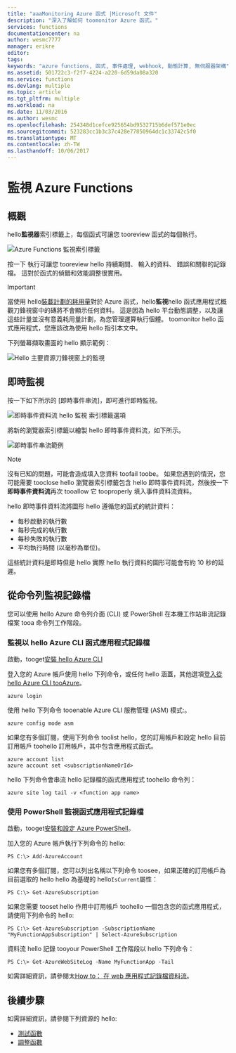 ```yaml
---
title: "aaaMonitoring Azure 函式 |Microsoft 文件"
description: "深入了解如何 toomonitor Azure 函式。"
services: functions
documentationcenter: na
author: wesmc7777
manager: erikre
editor: 
tags: 
keywords: "azure functions, 函式, 事件處理, webhook, 動態計算, 無伺服器架構"
ms.assetid: 501722c3-f2f7-4224-a220-6d59da08a320
ms.service: functions
ms.devlang: multiple
ms.topic: article
ms.tgt_pltfrm: multiple
ms.workload: na
ms.date: 11/03/2016
ms.author: wesmc
ms.openlocfilehash: 254348d1cefce925654bd9532715b6def571e0ec
ms.sourcegitcommit: 523283cc1b3c37c428e77850964dc1c33742c5f0
ms.translationtype: MT
ms.contentlocale: zh-TW
ms.lasthandoff: 10/06/2017
---
```

# <a name="monitoring-azure-functions"></a>監視 Azure Functions

## <a name="overview"></a>概觀 


hello**監視器**索引標籤上，每個函式可讓您 tooreview 函式的每個執行。

![Azure Functions 監視索引標籤](./media/functions-monitoring/monitor-tab.png) 

按一下 執行可讓您 tooreview hello 持續期間、 輸入的資料、 錯誤和關聯的記錄檔。 這對於函式的偵錯和效能調整很實用。


> [!IMPORTANT]
> 當使用 hello[裝載計劃的耗用量](functions-overview.md#pricing)對於 Azure 函式，hello**監視**hello 函式應用程式概觀刀鋒視窗中的磚將不會顯示任何資料。 這是因為 hello 平台動態調整，以及讓這些計量並沒有意義耗用量計劃，為您管理運算執行個體。 toomonitor hello 函式應用程式，您應該改為使用 hello 指引本文中。
> 
> 下列螢幕擷取畫面的 hello 顯示範例：
> 
> ![Hello 主要資源刀鋒視窗上的監視](./media/functions-monitoring/app-service-overview-monitoring.png)



## <a name="real-time-monitoring"></a>即時監視

按一下如下所示的 [即時事件串流]，即可進行即時監視。 

![即時事件資料流 hello 監視 索引標籤選項](./media/functions-monitoring/monitor-tab-live-event-stream.png)

將新的瀏覽器索引標籤以繪製 hello 即時事件資料流，如下所示。 

![即時事件串流範例](./media/functions-monitoring/live-event-stream.png)


> [!NOTE]
> 沒有已知的問題，可能會造成填入您資料 toofail toobe。 如果您遇到的情況，您可能需要 tooclose hello 瀏覽器索引標籤包含 hello 即時事件資料流，然後按一下**即時事件資料流**再次 tooallow 它 tooproperly 填入事件資料流資料。 

hello 即時事件資料流將圖形 hello 遵循您的函式的統計資料：

* 每秒啟動的執行數
* 每秒完成的執行數
* 每秒失敗的執行數
* 平均執行時間 (以毫秒為單位)。

這些統計資料是即時但是 hello 實際 hello 執行資料的圖形可能會有約 10 秒的延遲。






## <a name="monitoring-log-files-from-a-command-line"></a>從命令列監視記錄檔


您可以使用 hello Azure 命令列介面 (CLI) 或 PowerShell 在本機工作站串流記錄檔案 tooa 命令列工作階段。

### <a name="monitoring-function-app-log-files-with-hello-azure-cli"></a>監視以 hello Azure CLI 函式應用程式記錄檔

啟動，tooget[安裝 hello Azure CLI](../cli-install-nodejs.md)

登入您的 Azure 帳戶使用 hello 下列命令，或任何 hello 涵蓋，其他選項[登入從 hello Azure CLI tooAzure](../xplat-cli-connect.md)。

    azure login

使用 hello 下列命令 tooenable Azure CLI 服務管理 (ASM) 模式:。

    azure config mode asm

如果您有多個訂閱，使用下列命令 toolist hello，您的訂用帳戶和設定 hello 目前訂用帳戶 toohello 訂用帳戶，其中包含應用程式函式。

    azure account list
    azure account set <subscriptionNameOrId>

hello 下列命令會串流 hello 記錄檔的函式應用程式 toohello 命令列：

    azure site log tail -v <function app name>

### <a name="monitoring-function-app-log-files-with-powershell"></a>使用 PowerShell 監視函式應用程式記錄檔

啟動，tooget[安裝和設定 Azure PowerShell](/powershell/azure/overview)。

加入您的 Azure 帳戶執行下列命令的 hello:

    PS C:\> Add-AzureAccount

如果您有多個訂閱，您可以列出名稱以下列命令 toosee，如果正確的訂用帳戶為目前選取的 hello hello 為基礎的 hello`IsCurrent`屬性：

    PS C:\> Get-AzureSubscription

如果您需要 tooset hello 作用中訂用帳戶 toohello 一個包含您的函式應用程式，請使用下列命令的 hello:

    PS C:\> Get-AzureSubscription -SubscriptionName "MyFunctionAppSubscription" | Select-AzureSubscription

資料流 hello 記錄 tooyour PowerShell 工作階段以 hello 下列命令：

    PS C:\> Get-AzureWebSiteLog -Name MyFunctionApp -Tail

如需詳細資訊，請參閱太[How to： 在 web 應用程式記錄檔資料流](../app-service-web/web-sites-enable-diagnostic-log.md#streamlogs)。 

## <a name="next-steps"></a>後續步驟
如需詳細資訊，請參閱下列資源的 hello:

* [測試函數](functions-test-a-function.md)
* [調整函數](functions-scale.md)

